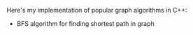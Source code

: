 Here's my implementation of popular graph algorithms in C++:

- BFS algorithm for finding shortest path in graph
